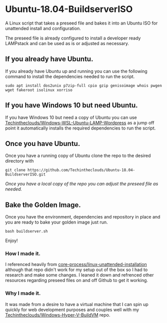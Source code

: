 # Ubuntu-18.04-BuildserverISO
A Linux script that takes a preseed file and bakes it into an Ubuntu ISO for unattended install and configuration.

The preseed file is already configured to install a developer ready LAMPstack and can be used as is or adjusted as necessary.


## If you already have Ubuntu.
If you already have Ubuntu up and running you can use the following command to install the dependencies needed to run the script.

```
sudo apt install dos2unix p7zip-full cpio gzip genisoimage whois pwgen wget fakeroot isolinux xorriso
```


## If you have Windows 10 but need Ubuntu.
If you have Windows 10 but need a copy of Ubuntu you can use [Techintheclouds/Windows-WSL-Ubuntu-LAMP-Wordpress](https://github.com/Techintheclouds/Windows-WSL-Ubuntu-LAMP-Wordpress) as a jump off point it automatically installs the required dependencies to run the script.

## Once you have Ubuntu.
Once you have a running copy of Ubuntu clone the repo to the desired directory with

```
git clone https://github.com/Techintheclouds/Ubuntu-18.04-BuildserverISO.git
```


*Once you have a local copy of the repo you can adjust the preseed file as needed.*

## Bake the Golden Image.
Once you have the environment, dependencies and repository in place and you are ready to bake your golden image just run.

```
bash buildserver.sh
```

Enjoy!

### How I made it.
I referenced heavily from [core-process/linux-unattended-installation](https://github.com/core-process/linux-unattended-installation) although that repo didn't work for my setup out of the box so I had to research and make some changes. I leaned it down and refrenced other resources regarding preseed files on and off Github to get it working.


### Why I made it.
It was made from a desire to have a virtual machine that I can spin up quickly for web development purposes and couples well with my [Techintheclouds/Windows-Hyper-V-BuildVM](https://github.com/Techintheclouds/Windows-Hyper-V-BuildVM) repo.



